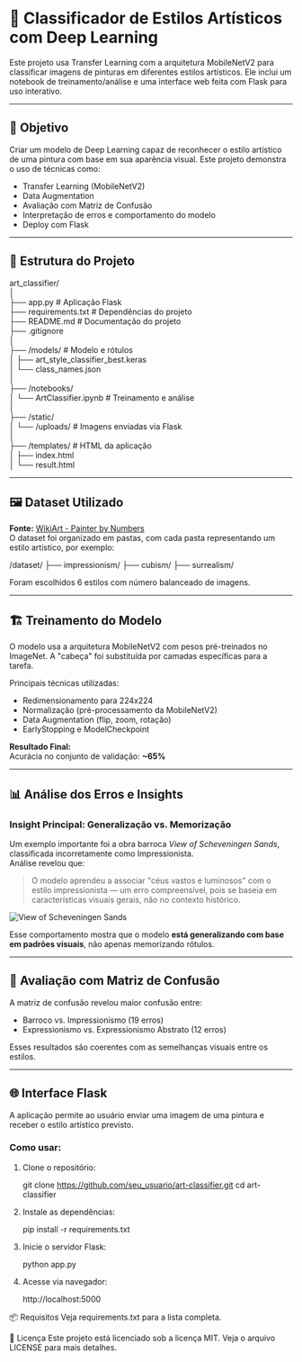 # 🎨 Classificador de Estilos Artísticos com Deep Learning

Este projeto usa Transfer Learning com a arquitetura MobileNetV2 para classificar imagens de pinturas em diferentes estilos artísticos. Ele inclui um notebook de treinamento/análise e uma interface web feita com Flask para uso interativo.

---

## 🧠 Objetivo

Criar um modelo de Deep Learning capaz de reconhecer o estilo artístico de uma pintura com base em sua aparência visual. Este projeto demonstra o uso de técnicas como:

- Transfer Learning (MobileNetV2)
- Data Augmentation
- Avaliação com Matriz de Confusão
- Interpretação de erros e comportamento do modelo
- Deploy com Flask

---

## 📁 Estrutura do Projeto

art_classifier/  
│  
├── app.py           # Aplicação Flask  
├── requirements.txt # Dependências do projeto  
├── README.md        # Documentação do projeto  
├── .gitignore  
│  
├── /models/ # Modelo e rótulos  
│ ├── art_style_classifier_best.keras  
│ └── class_names.json  
│  
├── /notebooks/  
│ └── ArtClassifier.ipynb # Treinamento e análise  
│  
├── /static/  
│ └── /uploads/ # Imagens enviadas via Flask  
│  
├── /templates/ # HTML da aplicação  
│ ├── index.html  
│ └── result.html  
  

---

## 🖼️ Dataset Utilizado

**Fonte:** [WikiArt - Painter by Numbers](https://www.kaggle.com/datasets/ipythonx/painter-by-numbers)  
O dataset foi organizado em pastas, com cada pasta representando um estilo artístico, por exemplo:


/dataset/
├── impressionism/
├── cubism/
├── surrealism/


Foram escolhidos 6 estilos com número balanceado de imagens.

---

## 🏗️ Treinamento do Modelo

O modelo usa a arquitetura MobileNetV2 com pesos pré-treinados no ImageNet. A "cabeça" foi substituída por camadas específicas para a tarefa.

Principais técnicas utilizadas:

- Redimensionamento para 224x224
- Normalização (pré-processamento da MobileNetV2)
- Data Augmentation (flip, zoom, rotação)
- EarlyStopping e ModelCheckpoint

**Resultado Final:**  
Acurácia no conjunto de validação: **~65%**

---

## 📊 Análise dos Erros e Insights

### Insight Principal: Generalização vs. Memorização

Um exemplo importante foi a obra barroca _View of Scheveningen Sands_, classificada incorretamente como Impressionista.  
Análise revelou que:

> O modelo aprendeu a associar "céus vastos e luminosos" com o estilo impressionista — um erro compreensível, pois se baseia em características visuais gerais, não no contexto histórico.

![View of Scheveningen Sands](caminho/para/uma/imagem/de_exemplo.jpg)

Esse comportamento mostra que o modelo **está generalizando com base em padrões visuais**, não apenas memorizando rótulos.

---

## 🧪 Avaliação com Matriz de Confusão

A matriz de confusão revelou maior confusão entre:

- Barroco vs. Impressionismo (19 erros)
- Expressionismo vs. Expressionismo Abstrato (12 erros)

Esses resultados são coerentes com as semelhanças visuais entre os estilos.

---

## 🌐 Interface Flask

A aplicação permite ao usuário enviar uma imagem de uma pintura e receber o estilo artístico previsto.

### Como usar:

1. Clone o repositório:

   git clone https://github.com/seu_usuario/art-classifier.git
   cd art-classifier

2. Instale as dependências:

   pip install -r requirements.txt

3. Inicie o servidor Flask:

   python app.py

4. Acesse via navegador: 

   http://localhost:5000

📦 Requisitos
Veja requirements.txt para a lista completa.

📄 Licença
Este projeto está licenciado sob a licença MIT. Veja o arquivo LICENSE para mais detalhes.

